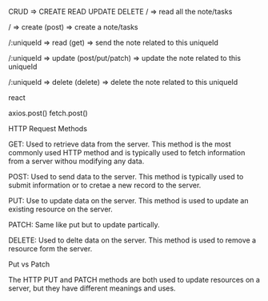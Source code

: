CRUD => CREATE READ UPDATE DELETE
/ => read all the note/tasks

/ => create (post) => create a note/tasks

/:uniqueId => read (get) =>  send the note related to this uniqueId

/:uniqueId => update (post/put/patch) =>  update the note related to this uniqueId

/:uniqueId => delete (delete) =>  delete the note related to this uniqueId

react 

axios.post()
fetch.post()

<form onSubmit={submitForm}></form>
<form action="index.js"></form>

HTTP Request Methods

GET: Used to retrieve data from the server. This method is the most commonly used HTTP method and is typically used to fetch information from a server withou modifying any data.

POST: Used to send data to the server. This method is typically used to submit information or to cretae a new record to the server.

PUT: Use to update data on the server. This method is used to update an existing resource on the server.

PATCH: Same like put but to update partically.

DELETE: Used to delte data on the server. This method is used to remove a resource form the server.

Put vs Patch

The HTTP PUT and PATCH methods are both used to update resources on a server, but they have different meanings and uses.


